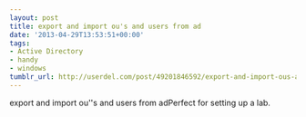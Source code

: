 ```yaml
---
layout: post
title: export and import ou's and users from ad
date: '2013-04-29T13:53:51+00:00'
tags:
- Active Directory
- handy
- windows
tumblr_url: http://userdel.com/post/49201846592/export-and-import-ous-and-users-from-ad
---
```

export and import ou''s and users from adPerfect for setting up a lab.
